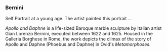 <param ve-config    
       title="Pictures"
       author="Phoebe Botticelli Pohl"
       banner="https://upload.wikimedia.org/wikipedia/commons/8/84/Berninis_Apollo_och_Dafne_skapad_1622-25.jpg"
       layout="vertical">
       
### Bernini

Self Portrait at a young age.  The artist painted this portrait ... 
<param ve-image
       url="https://upload.wikimedia.org/wikipedia/commons/d/d5/Gian_Lorenzo_Bernini%2C_self-portrait%2C_c1623.jpg"
       label="Self Portrait as a Young Artist"
       description="Gian Lorenzo Bernini, Oil, c. 1600"
       fit="contain">

_Apollo and Daphne_ is a life-sized Baroque marble sculpture by Italian artist Gian Lorenzo
Bernini, executed between 1622 and 1625. Housed in the Galleria Borghese in Rome, the work
depicts the climax of the story of Apollo and Daphne (Phoebus and Daphne) in Ovid&#39;s
_Metamorphoses_.
<param ve-image
       url="https://upload.wikimedia.org/wikipedia/commons/4/45/Apollo_%26_Daphne_September_2015-1a.jpg"
       label="Apollo and Daphne"
       description="sculpture by Gian Lorenzo Bernini"
       license="CC BY-SA 4.0"
       region="1431,487,2677,3129">
